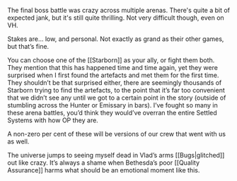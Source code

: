 The final boss battle was crazy across multiple arenas. There's quite a bit of expected jank, but it's still quite thrilling. Not very difficult though, even on VH.

Stakes are… low, and personal. Not exactly as grand as their other games, but that’s fine.

You can choose one of the [[Starborn]] as your ally, or fight them both. They mention that this has happened time and time again, yet they were surprised when I first found the artefacts and met them for the first time. They shouldn’t be that surprised either, there are seemingly thousands of Starborn trying to find the artefacts, to the point that it’s far too convenient that we didn’t see any until we got to a certain point in the story (outside of stumbling across the Hunter or Emissary in bars). I’ve fought so many in these arena battles, you’d think they would’ve overran the entire Settled Systems with how OP they are.

A non-zero per cent of these will be versions of our crew that went with us as well.

The universe jumps to seeing myself dead in Vlad’s arms [[Bugs|glitched]] out like crazy. It’s always a shame when Bethesda’s poor [[Quality Assurance]] harms what should be an emotional moment like this.
